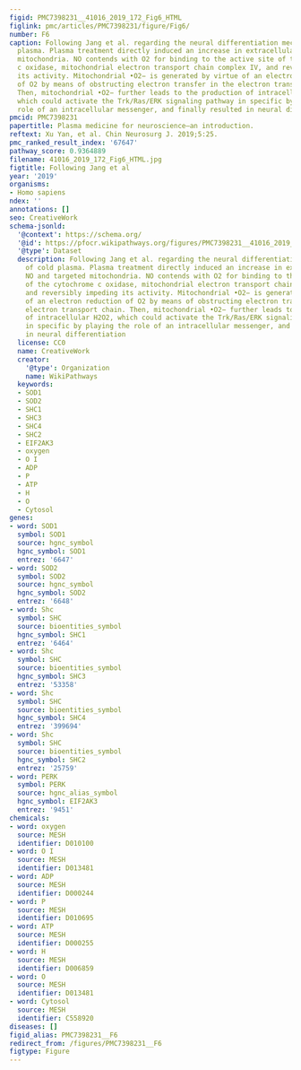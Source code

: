 ```yaml
---
figid: PMC7398231__41016_2019_172_Fig6_HTML
figlink: pmc/articles/PMC7398231/figure/Fig6/
number: F6
caption: Following Jang et al. regarding the neural differentiation mechanism of cold
  plasma. Plasma treatment directly induced an increase in extracellular NO and targeted
  mitochondria. NO contends with O2 for binding to the active site of the cytochrome
  c oxidase, mitochondrial electron transport chain complex IV, and reversibly impeding
  its activity. Mitochondrial •O2− is generated by virtue of an electron reduction
  of O2 by means of obstructing electron transfer in the electron transport chain.
  Then, mitochondrial •O2− further leads to the production of intracellular H2O2,
  which could activate the Trk/Ras/ERK signaling pathway in specific by playing the
  role of an intracellular messenger, and finally resulted in neural differentiation
pmcid: PMC7398231
papertitle: Plasma medicine for neuroscience—an introduction.
reftext: Xu Yan, et al. Chin Neurosurg J. 2019;5:25.
pmc_ranked_result_index: '67647'
pathway_score: 0.9364889
filename: 41016_2019_172_Fig6_HTML.jpg
figtitle: Following Jang et al
year: '2019'
organisms:
- Homo sapiens
ndex: ''
annotations: []
seo: CreativeWork
schema-jsonld:
  '@context': https://schema.org/
  '@id': https://pfocr.wikipathways.org/figures/PMC7398231__41016_2019_172_Fig6_HTML.html
  '@type': Dataset
  description: Following Jang et al. regarding the neural differentiation mechanism
    of cold plasma. Plasma treatment directly induced an increase in extracellular
    NO and targeted mitochondria. NO contends with O2 for binding to the active site
    of the cytochrome c oxidase, mitochondrial electron transport chain complex IV,
    and reversibly impeding its activity. Mitochondrial •O2− is generated by virtue
    of an electron reduction of O2 by means of obstructing electron transfer in the
    electron transport chain. Then, mitochondrial •O2− further leads to the production
    of intracellular H2O2, which could activate the Trk/Ras/ERK signaling pathway
    in specific by playing the role of an intracellular messenger, and finally resulted
    in neural differentiation
  license: CC0
  name: CreativeWork
  creator:
    '@type': Organization
    name: WikiPathways
  keywords:
  - SOD1
  - SOD2
  - SHC1
  - SHC3
  - SHC4
  - SHC2
  - EIF2AK3
  - oxygen
  - O I
  - ADP
  - P
  - ATP
  - H
  - O
  - Cytosol
genes:
- word: SOD1
  symbol: SOD1
  source: hgnc_symbol
  hgnc_symbol: SOD1
  entrez: '6647'
- word: SOD2
  symbol: SOD2
  source: hgnc_symbol
  hgnc_symbol: SOD2
  entrez: '6648'
- word: Shc
  symbol: SHC
  source: bioentities_symbol
  hgnc_symbol: SHC1
  entrez: '6464'
- word: Shc
  symbol: SHC
  source: bioentities_symbol
  hgnc_symbol: SHC3
  entrez: '53358'
- word: Shc
  symbol: SHC
  source: bioentities_symbol
  hgnc_symbol: SHC4
  entrez: '399694'
- word: Shc
  symbol: SHC
  source: bioentities_symbol
  hgnc_symbol: SHC2
  entrez: '25759'
- word: PERK
  symbol: PERK
  source: hgnc_alias_symbol
  hgnc_symbol: EIF2AK3
  entrez: '9451'
chemicals:
- word: oxygen
  source: MESH
  identifier: D010100
- word: O I
  source: MESH
  identifier: D013481
- word: ADP
  source: MESH
  identifier: D000244
- word: P
  source: MESH
  identifier: D010695
- word: ATP
  source: MESH
  identifier: D000255
- word: H
  source: MESH
  identifier: D006859
- word: O
  source: MESH
  identifier: D013481
- word: Cytosol
  source: MESH
  identifier: C558920
diseases: []
figid_alias: PMC7398231__F6
redirect_from: /figures/PMC7398231__F6
figtype: Figure
---
```

